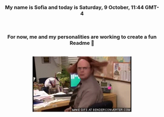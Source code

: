 


<div align="center">
<h3 >My name is Sofia and today is Saturday, 9 October, 11:44 GMT-4</h3><br>
<h3 >For now, me and my personalities are working to create a fun Readme 👋
</h3><br>
<img src='img/dwight.gif' alt='working...'/>
</div>
